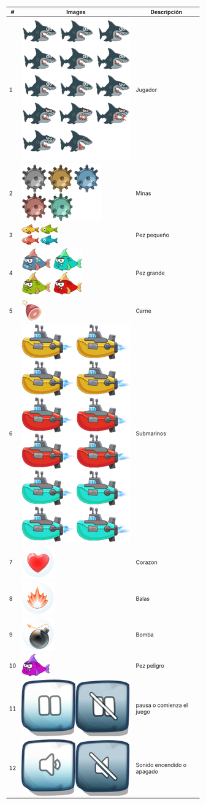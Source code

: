 |#|Images|Descripción|
|---|---|----|
|1|![Player](https://github.com/ZHAOYANNI/DVI/blob/master/assets/images/shark-sheet0.png)|Jugador|
|2|![Mina](https://github.com/ZHAOYANNI/DVI/blob/master/assets/images/bomb-sheet0.png)|Minas|
|3|![Pez pequeño](https://github.com/ZHAOYANNI/DVI/blob/master/assets/images/smallfish-sheet0.png)|Pez pequeño|
|4|![Pez grande](https://github.com/ZHAOYANNI/DVI/blob/master/assets/images/bigfish-sheet0.png)|Pez grande|
|5|![Carne](https://github.com/ZHAOYANNI/DVI/blob/master/assets/images/meat-sheet0.png)|Carne|
|6|![Submarino](https://github.com/ZHAOYANNI/DVI/blob/master/assets/images/submarino.png)|Submarinos|
|7|![Corazon](https://github.com/ZHAOYANNI/DVI/blob/master/assets/images/sharklife-sheet0.png)|Corazon|
|8|![Balas](https://github.com/ZHAOYANNI/DVI/blob/master/assets/images/fireballs-sheet0.png)|Balas|
|9|![Bomba](https://github.com/ZHAOYANNI/DVI/blob/master/assets/images/superbomb-sheet0.png)|Bomba|
|10|![Pez peligro](https://github.com/ZHAOYANNI/DVI/blob/master/assets/images/bigfish-sheet2.png)|Pez peligro|
|11|![Suspender](https://github.com/ZHAOYANNI/DVI/blob/master/assets/images/btnpause-sheet0.png)|pausa o comienza el juego|
|12|![Sonido](https://github.com/ZHAOYANNI/DVI/blob/master/assets/images/btnsound-sheet1.png)|Sonido encendido o apagado|
